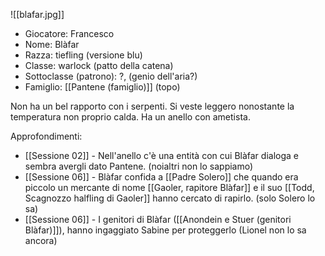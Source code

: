 
![[blafar.jpg]]


- Giocatore: Francesco
- Nome: Blàfar
- Razza: tiefling (versione blu)
- Classe: warlock (patto della catena)
- Sottoclasse (patrono): ?, (genio dell'aria?)
- Famiglio: [[Pantene (famiglio)]] (topo)

Non ha un bel rapporto con i serpenti.
Si veste leggero nonostante la temperatura non proprio calda.
Ha un anello con ametista.

Approfondimenti:
- [[Sessione 02]] - Nell'anello c'è una entità con cui Blàfar dialoga e sembra avergli dato Pantene. (noialtri non lo sappiamo)
- [[Sessione 06]] - Blàfar confida a [[Padre Solero]] che quando era piccolo un mercante di nome [[Gaoler, rapitore Blàfar]] e il suo [[Todd, Scagnozzo halfling di Gaoler]] hanno cercato di rapirlo. (solo Solero lo sa)
- [[Sessione 06]] - I genitori di Blàfar ([[Anondein e Stuer (genitori Blàfar)]]), hanno ingaggiato Sabine per proteggerlo (Lionel non lo sa ancora)
